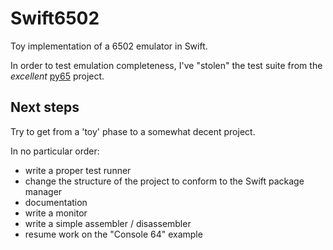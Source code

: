 Swift6502
=========

Toy implementation of a 6502 emulator in Swift.

In order to test emulation completeness, I've "stolen" the test suite from the *excellent* [py65](https://github.com/mnaberez/py65) project.

Next steps
----------

Try to get from a 'toy' phase to a somewhat decent project.

In no particular order:

- write a proper test runner
- change the structure of the project to conform to the Swift package manager
- documentation
- write a monitor
- write a simple assembler / disassembler
- resume work on the "Console 64" example


